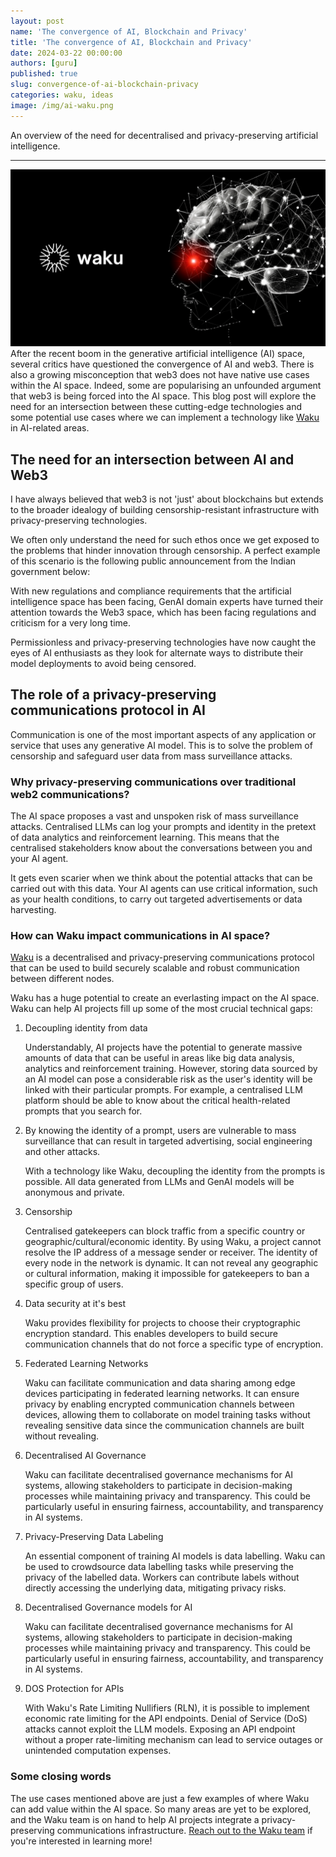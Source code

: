 ```yaml
---
layout: post
name: 'The convergence of AI, Blockchain and Privacy'
title: 'The convergence of AI, Blockchain and Privacy'
date: 2024-03-22 00:00:00
authors: [guru]
published: true
slug: convergence-of-ai-blockchain-privacy
categories: waku, ideas
image: /img/ai-waku.png
---
```


An overview of the need for decentralised and privacy-preserving artificial intelligence.

<!--truncate-->

---

![header](/img/ai-waku.png)
<br />
After the recent boom in the generative artificial intelligence (AI) space, several critics have questioned the convergence of AI and web3. There is also a growing misconception that web3 does not have native use cases within the AI space. Indeed, some are popularising an unfounded argument that web3 is being forced into the AI space. This blog post will explore the need for an intersection between these cutting-edge technologies and some potential use cases where we can implement a technology like [Waku](https://waku.org/) in AI-related areas.


## The need for an intersection between AI and Web3

I have always believed that web3 is not 'just' about blockchains but extends to the broader idealogy of building censorship-resistant infrastructure with privacy-preserving technologies.

We often only understand the need for such ethos once we get exposed to the problems that hinder innovation through censorship. A perfect example of this scenario is the following public announcement from the Indian government below:




With new regulations and compliance requirements that the artificial intelligence space has been facing, GenAI domain experts have turned their attention towards the Web3 space, which has been facing regulations and criticism for a very long time.

Permissionless and privacy-preserving technologies have now caught the eyes of AI enthusiasts as they look for alternate ways to distribute their model deployments to avoid being censored.


## The role of a privacy-preserving communications protocol in AI

Communication is one of the most important aspects of any application or service that uses any generative AI model. This is to solve the problem of censorship and safeguard user data from mass surveillance attacks.


### **Why privacy-preserving communications over traditional web2 communications?**

The AI space proposes a vast and unspoken risk of mass surveillance attacks. Centralised LLMs can log your prompts and identity in the pretext of data analytics and reinforcement learning. This means that the centralised stakeholders know about the conversations between you and your AI agent.

It gets even scarier when we think about the potential attacks that can be carried out with this data. Your AI agents can use critical information, such as your health conditions, to carry out targeted advertisements or data harvesting.


### **How can Waku impact communications in AI space?**

[Waku](https://waku.org/) is a decentralised and privacy-preserving communications protocol that can be used to build securely scalable and robust communication between different nodes.

Waku has a huge potential to create an everlasting impact on the AI space. Waku can help AI projects fill up some of the most crucial technical gaps:



1. Decoupling identity from data

    Understandably, AI projects have the potential to generate massive amounts of data that can be useful in areas like big data analysis, analytics and reinforcement training. However, storing data sourced by an AI model can pose a considerable risk as the user's identity will be linked with their particular prompts. For example, a centralised LLM platform should be able to know about the critical health-related prompts that you search for.

2. By knowing the identity of a prompt, users are vulnerable to mass surveillance that can result in targeted advertising, social engineering and other attacks.

    With a technology like Waku, decoupling the identity from the prompts is possible. All data generated from LLMs and GenAI models will be anonymous and private.

3. Censorship

    Centralised gatekeepers can block traffic from a specific country or geographic/cultural/economic identity. By using Waku, a project cannot resolve the IP address of a message sender or receiver. The identity of every node in the network is dynamic. It can not reveal any geographic or cultural information, making it impossible for gatekeepers to ban a specific group of users.

4. Data security at it's best

    Waku provides flexibility for projects to choose their cryptographic encryption standard. This enables developers to build secure communication channels that do not force a specific type of encryption.

5. Federated Learning Networks

    Waku can facilitate communication and data sharing among edge devices participating in federated learning networks. It can ensure privacy by enabling encrypted communication channels between devices, allowing them to collaborate on model training tasks without revealing sensitive data since the communication channels are built without revealing.

6. Decentralised AI Governance

    Waku can facilitate decentralised governance mechanisms for AI systems, allowing stakeholders to participate in decision-making processes while maintaining privacy and transparency. This could be particularly useful in ensuring fairness, accountability, and transparency in AI systems.

7. Privacy-Preserving Data Labeling

    An essential component of training AI models is data labelling. Waku can be used to crowdsource data labelling tasks while preserving the privacy of the labelled data. Workers can contribute labels without directly accessing the underlying data, mitigating privacy risks.

8. Decentralised Governance models for AI

    Waku can facilitate decentralised governance mechanisms for AI systems, allowing stakeholders to participate in decision-making processes while maintaining privacy and transparency. This could be particularly useful in ensuring fairness, accountability, and transparency in AI systems.

9. DOS Protection for APIs

    With Waku's Rate Limiting Nullifiers (RLN), it is possible to implement economic rate limiting for the API endpoints. Denial of Service (DoS) attacks cannot exploit the LLM models. Exposing an API endpoint without a proper rate-limiting mechanism can lead to service outages or unintended computation expenses.



### **Some closing words**

The use cases mentioned above are just a few examples of where Waku can add value within the AI space. So many areas are yet to be explored, and the Waku team is on hand to help AI projects integrate a privacy-preserving communications infrastructure. [Reach out to the Waku team](https://discord.waku.org/) if you're interested in learning more!